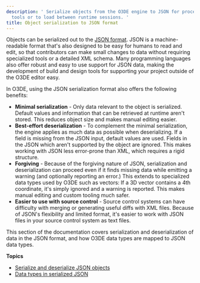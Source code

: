 ```yaml
---
description: ' Serialize objects from the O3DE engine to JSON for processing by other
  tools or to load between runtime sessions. '
title: Object serialization to JSON format
---
```


 Objects can be serialized out to the [JSON format](http://json.org). JSON is a machine-readable format that's also designed to be easy for humans to read and edit, so that contributors can make small changes to data without requiring specialized tools or a detailed XML schema. Many programming languages also offer robust and easy to use support for JSON data, making the development of build and design tools for supporting your project outside of the O3DE editor easy.

 In O3DE, using the JSON serialization format also offers the following benefits:
+  **Minimal serialization** - Only data relevant to the object is serialized. Default values and information that can be retrieved at runtime aren't stored. This reduces object size and makes manual editing easier.
+  **Best-effort deserialization** - To complement the minimal serialization, the engine applies as much data as possible when deserializing. If a field is missing from the JSON input, default values are used. Fields in the JSON which aren't supported by the object are ignored. This makes working with JSON less error-prone than XML, which requires a rigid structure.
+  **Forgiving** - Because of the forgiving nature of JSON, serialization and deserialization can proceed even if it finds missing data while emitting a warning (and optionally reporting an error.) This extends to specialized data types used by O3DE such as vectors: If a 3D vector contains a 4th coordinate, it's simply ignored and a warning is reported. This makes manual editing and custom tooling much safer.
+  **Easier to use with source control** - Source control systems can have difficulty with merging or generating useful diffs with XML files. Because of JSON's flexibility and limited format, it's easier to work with JSON files in your source control system as text files.

 This section of the documentation covers serialization and deserialization of data in the JSON format, and how O3DE data types are mapped to JSON data types.

**Topics**
+ [Serialize and deserialize JSON objects](/docs/user-guide/programming/serialization/json-serialize-deserialize/)
+ [Data types in serialized JSON](/docs/user-guide/programming/serialization/json-data-types/)
